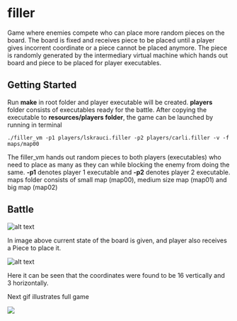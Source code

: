 # filler
Game where enemies compete who can place more random pieces on the board. The board is fixed and receives piece to be placed until a player gives incorrent coordinate or a piece cannot be placed anymore. The piece is randomly generated by the intermediary virtual machine which hands out board and piece to be placed for player executables.

## Getting Started
Run **make** in root folder and player executable will be created. **players** folder consists of executables ready for the battle. After copying the executable to **resources/players folder**, the game can be launched by running in terminal
```
./filler_vm -p1 players/lskrauci.filler -p2 players/carli.filler -v -f maps/map00
```
The filler_vm hands out random pieces to both players (executables) who need to place as many as they can
while blocking the enemy from doing the same. **-p1** denotes player 1 executable and **-p2** denotes player 2 executable.
maps folder consists of small map (map00), medium size map (map01) and big map (map02)
## Battle
![alt text](https://i.imgur.com/3p4lgwf.png)

In image above current state of the board is given, and player also receives a Piece to place it.

![alt text](https://i.imgur.com/NCsvoHv.png)

Here it can be seen that the coordinates were found to be 16 vertically and 3 horizontally.

Next gif illustrates full game

![](https://media.giphy.com/media/H3GaIBdbDKHUaFdyt1/giphy.gif)


